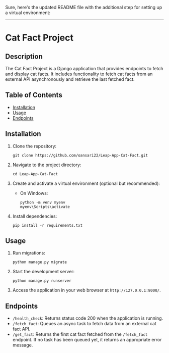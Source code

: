 Sure, here's the updated README file with the additional step for setting up a virtual environment:

---

# Cat Fact Project

## Description
The Cat Fact Project is a Django application that provides endpoints to fetch and display cat facts. It includes functionality to fetch cat facts from an external API asynchronously and retrieve the last fetched fact.

## Table of Contents
- [Installation](#installation)
- [Usage](#usage)
- [Endpoints](#endpoints)

## Installation
1. Clone the repository:
   ```
   git clone https://github.com/oansari22/Leap-App-Cat-Fact.git
   ```

2. Navigate to the project directory:
   ```
   cd Leap-App-Cat-Fact
   ```

3. Create and activate a virtual environment (optional but recommended):
   - On Windows:
     ```
     python -m venv myenv
     myenv\Scripts\activate
     ```

4. Install dependencies:
   ```
   pip install -r requirements.txt
   ```

## Usage
1. Run migrations:
   ```
   python manage.py migrate
   ```

2. Start the development server:
   ```
   python manage.py runserver
   ```

3. Access the application in your web browser at `http://127.0.0.1:8000/`.

## Endpoints
- `/health_check`: Returns status code 200 when the application is running.
- `/fetch_fact`: Queues an async task to fetch data from an external cat fact API.
- `/get_fact`: Returns the first cat fact fetched from the `/fetch_fact` endpoint. If no task has been queued yet, it returns an appropriate error message.
